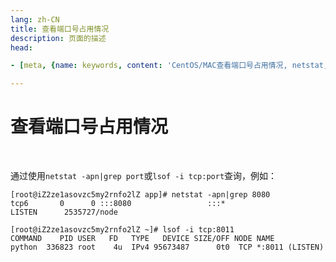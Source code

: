 ```yaml
---
lang: zh-CN  
title: 查看端口号占用情况  
description: 页面的描述
head:

- [meta, {name: keywords, content: 'CentOS/MAC查看端口号占用情况, netstat, lsof'}]  

---
```


# 查看端口号占用情况

<br>

通过使用`netstat -apn|grep port`或`lsof -i tcp:port`查询，例如：

```shell
[root@iZ2ze1asovzc5my2rnfo2lZ app]# netstat -apn|grep 8080
tcp6       0      0 :::8080                 :::*                    LISTEN      2535727/node  

[root@iZ2ze1asovzc5my2rnfo2lZ ~]# lsof -i tcp:8011
COMMAND    PID USER   FD   TYPE   DEVICE SIZE/OFF NODE NAME
python  336823 root    4u  IPv4 95673487      0t0  TCP *:8011 (LISTEN)
```

<Comment></Comment>
